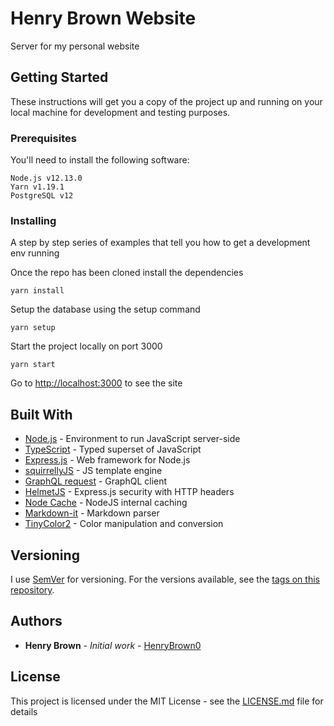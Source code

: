 # Henry Brown Website

Server for my personal website

## Getting Started

These instructions will get you a copy of the project up and running on your
local machine for development and testing purposes.

### Prerequisites

You'll need to install the following software:

```
Node.js v12.13.0
Yarn v1.19.1
PostgreSQL v12
```

### Installing

A step by step series of examples that tell you how to get a development env
running

Once the repo has been cloned install the dependencies

```
yarn install
```

Setup the database using the setup command

```
yarn setup
```

Start the project locally on port 3000

```
yarn start
```

Go to [http://localhost:3000](http://localhost:3000) to see the site

## Built With

* [Node.js](https://nodejs.org/) - Environment to run JavaScript server-side
* [TypeScript](https://typescriptlang.org/) - Typed superset of JavaScript
* [Express.js](https://expressjs.com/) - Web framework for Node.js
* [squirrellyJS](https://squirrelly.js.org/) - JS template engine
* [GraphQL request](https://github.com/prisma-labs/graphql-request) - GraphQL
client
* [HelmetJS](https://helmetjs.github.io/) - Express.js security with HTTP
headers
* [Node Cache](https://github.com/node-cache/node-cache) - NodeJS internal caching
* [Markdown-it](https://markdown-it.github.io/) - Markdown parser
* [TinyColor2](https://bgrins.github.io/TinyColor/) - Color manipulation and
conversion

## Versioning

I use [SemVer](https://semver.org/) for versioning. For the versions available,
see the
[tags on this repository](https://github.com/HenryBrown0/henry-brown-website/tags).

## Authors

* **Henry Brown** - *Initial work* -
[HenryBrown0](https://github.com/HenryBrown0)

## License

This project is licensed under the MIT License - see the
[LICENSE.md](https://github.com/HenryBrown0/henry-brown-website/blob/master/LICENSE)
file for details
